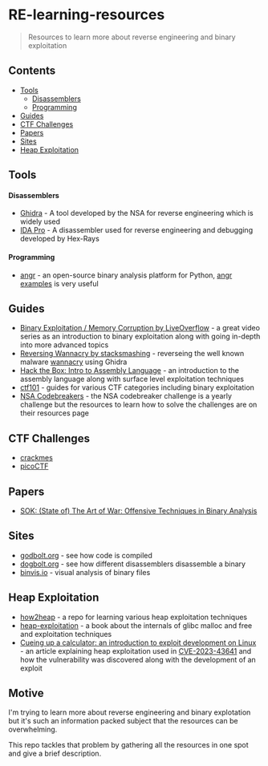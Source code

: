# RE-learning-resources
> Resources to learn more about reverse engineering and binary exploitation
## Contents
- [Tools](#tools)
    - [Disassemblers](#disassemblers)
    - [Programming](#programming)
- [Guides](#guides)
- [CTF Challenges](#ctf-challenges)
- [Papers](#papers)
- [Sites](#sites)
- [Heap Exploitation](#heap-exploitation)

## Tools
#### Disassemblers
- [Ghidra](https://ghidra-sre.org/) - A tool developed by the NSA for reverse engineering which is widely used
- [IDA Pro](https://hex-rays.com/ida-pro/) - A disassembler used for reverse engineering and debugging developed by Hex-Rays
#### Programming
- [angr](https://angr.io/) - an open-source binary analysis platform for Python, [angr examples](https://docs.angr.io/en/latest/examples.html) is very useful

## Guides
- [Binary Exploitation / Memory Corruption by LiveOverflow](https://www.youtube.com/playlist?list=PLhixgUqwRTjxglIswKp9mpkfPNfHkzyeN) - a great video series as an introduction to binary exploitation along with going in-depth into more advanced topics
- [Reversing Wannacry by stacksmashing](https://www.youtube.com/playlist?list=PLniOzp3l9V83Yf52IXJTvW9rjstdqkduP) - reverseing the well known malware [wannacry](https://en.wikipedia.org/wiki/WannaCry_ransomware_attack#:~:text=WannaCry%20is%20a%20ransomware%20cryptoworm,WanaCrypt0r%202.0%2C%20and%20Wanna%20Decryptor.) using Ghidra
- [Hack the Box: Intro to Assembly Language](https://academy.hackthebox.com/module/details/85) - an introduction to the assembly language along with surface level exploitation techniques
- [ctf101](https://ctf101.org/) - guides for various CTF categories including binary exploitation
- [NSA Codebreakers](https://nsa-codebreaker.org/resources) - the NSA codebreaker challenge is a yearly challenge but the resources to learn how to solve the challenges are on their resources page

## CTF Challenges 
- [crackmes](https://crackmes.one/)
- [picoCTF](https://picoctf.org/)

## Papers   
- [SOK: (State of) The Art of War: Offensive Techniques in Binary Analysis](https://ieeexplore.ieee.org/document/7546500)

## Sites
- [godbolt.org](https://godbolt.org/) - see how code is compiled
- [dogbolt.org](https://dogbolt.org/) - see how different disassemblers disassemble a binary
- [binvis.io](https://binvis.io/#/) - visual analysis of binary files

## Heap Exploitation
- [how2heap](https://github.com/shellphish/how2heap) - a repo for learning various heap exploitation techniques
- [heap-exploitation](https://heap-exploitation.dhavalkapil.com/) - a book about the internals of glibc malloc and free and exploitation techniques
- [Cueing up a calculator: an introduction to exploit development on Linux](https://github.blog/2023-12-06-cueing-up-a-calculator-an-introduction-to-exploit-development-on-linux/) - an article explaining heap exploitation used in [CVE-2023-43641](https://nvd.nist.gov/vuln/detail/CVE-2023-43641) and how the vulnerability was discovered along with the development of an exploit

## Motive
I'm trying to learn more about reverse engineering and binary explotation but it's such an information packed subject that the resources can be overwhelming. 

This repo tackles that problem by gathering all the resources in one spot and give a brief description.